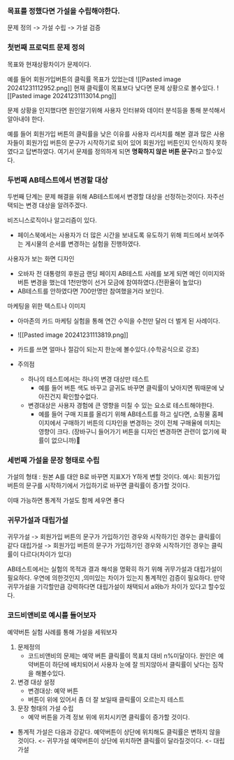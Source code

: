 
### 목표를 정했다면 가설을 수립해야한다.
문제 정의 -> 가설 수립 -> 가설 검증

### 첫번째 프로덕트 문제 정의
목표와 현재상황차이가 문제이다.


예를 들어 회원가입버튼의 클릭률 목표가 있었는데 
![[Pasted image 20241231112952.png]]
현재 클릭률이 목표보다 낮다면 문제 상황으로 볼수있다.
![[Pasted image 20241231113014.png]]


문제 상황을 인지했다면 원인알기위해 사용자 인터뷰와 데이터 분석등을 통해 분석해서 알아내야 한다.

예를 들어 회원가입 버튼의 클릭률을 낮은 이유를 사용자 리서치를 해본 결과 많은 사용자들이 회원가입 버튼의 문구가 시작하기로 되어 있어 회원가입 버튼인지 인식하지 못하였다고 답변하였다.
여기서 문제를 정의하게 되면 **명확하지 않은 버튼 문구**라고 할수있다. 


### 두번째 AB테스트에서 변경할 대상
두번째 단계는 문제 해결을 위해 AB테스트에서 변경할 대상을 선정하는것이다.
자주선택되는 변경 대상을 알려주겠다.

비즈니스로직이나 알고리즘이 있다.
- 페이스북에서는 사용자가 더 많은 시간을 보내도록 유도하기 위해 피드에서 보여주는 게시물의 순서를 변경하는 실험을 진행하였다.

사용자가 보는 화면 디자인
- 오바자 전 대통령의 후원금 랜딩 페이지 AB테스트 사례를 보게 되면 메인 이미지와 버튼 변경을 했는데 1천만명이 선거 모금에 참여하였다.(전환율이 높았다)
- AB테스트를 안하였다면 700만명만 참여했을거라 보인다.

마케팅을 위한 텍스트나 이미지
- 아마존의 카드 마케팅 실험을 통해 연간 수익을 수천만 달러 더 벌게 된 사례이다.
- ![[Pasted image 20241231113819.png]]
- 카드를 쓰면 얼마나 절감이 되는지 한눈에 볼수있다.(수학공식으로 강조)



- 주의점
	- 하나의 테스트에서는 하나의 변경 대상만 테스트 
		- 예를 들어 버튼 색도 바꾸고 글귀도 바꾸면 클릭률이 낮아지면 뭐때문에 낮아진건지 확인할수없다.
	- 변경대상은 사용자 경험에 큰 영향을 미칠 수 있는 요소로 테스트해야한다.
		- 예를 들어 구매 지표를 올리기 위해 AB테스트를 하고 싶다면, 쇼핑물 홈페이지에서 구매하기 버튼의 디자인을 변경하는 것이 전체 구매율에 미치는 영향이 크다. (장바구니 들어가기 버튼을 디자인 변경하면 관련이 없기에 확률이 없으니까)



### 세번째 가설을 문장 형태로 수립
가설의 형태 : 원본 A를 대안 B로 바꾸면 지표X가 Y하게 변할 것이다.
예시: 회원가입 버튼의 문구를 시작하기에서 가입하기로 바꾸면 클릭률이 증가할 것이다.

이때 가능하면 통계적 가설도 함께 세우면 좋다

### 귀무가설과 대립가설
귀무가설 -> 회원가입 버튼의 문구가 가입하기인 경우와 시작하기인 경우는 클릭률이 같다
대립가설 -> 회원가입 버튼의 문구가 가입하기인 경우와 시작하기인 경우는 클릭률이  다르다(차이가 있다)

AB테스트에서는 실험의 목적과 결과 해석을 명확히 하기 위해 귀무가설과 대립가설이 필요하다.
우연에 의한것인지 ,의미있는 차이가 있는지 통계적인 검증이 필요하다.
만약 귀무가설을 기각할만큼 강력하다면 대립가설이 채택되서 a와b가 차이가 있다고 할수있다.
### 코드비앤비로 예시를 들어보자
예약버튼 실험 사례를 통해 가설을 세워보자
1. 문제정의
	- 코드비앤비의 문제는 예약 버튼 클릭률이 목표치 대비 n%미달이다.
	원인은 예약버튼이 하단에 배치되어서 사용자 눈에 잘 띄지않아서 클릭률이 낮다는 짐작을 해볼수있다.
2. 변경 대상 설정
	- 변경대상: 예약 버튼
	- 버튼이 위에 있어서 좀 더 잘 보일때 클릭률이 오르는지 테스트 
3. 문장 형태의 가설 수립
	- 예약 버튼을 가격 정보 위에 위치시키면 클릭률이 증가할 것이다.
- 통계적 가설은 다음과 강같다.
예약버튼이 상단에 위치해도 클릭률은 변하지 않을 것이다. <- 귀무가설
예약버튼이 상단에 위치하면 클릭률이 달라질것이다. <- 대립가설



